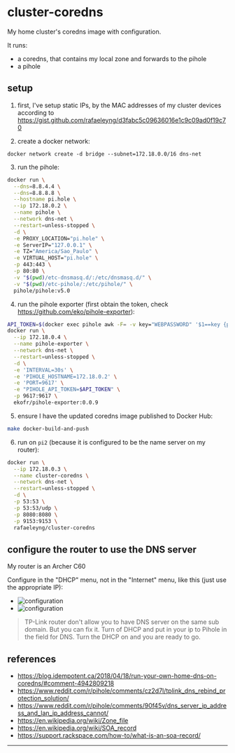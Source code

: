 # cluster-coredns

My home cluster's coredns image with configuration.

It runs:
- a coredns, that contains my local zone and forwards to the pihole
- a pihole

## setup

1. first, I've setup static IPs, by the MAC addresses of my cluster devices according to https://gist.github.com/rafaeleyng/d3fabc5c09636016e1c9c09ad0f19c70

2. create a docker network:
  ```
  docker network create -d bridge --subnet=172.18.0.0/16 dns-net
  ```

3. run the pihole:
  ```sh
  docker run \
    --dns=8.8.4.4 \
    --dns=8.8.8.8 \
    --hostname pi.hole \
    --ip 172.18.0.2 \
    --name pihole \
    --network dns-net \
    --restart=unless-stopped \
    -d \
    -e PROXY_LOCATION="pi.hole" \
    -e ServerIP="127.0.0.1" \
    -e TZ="America/Sao_Paulo" \
    -e VIRTUAL_HOST="pi.hole" \
    -p 443:443 \
    -p 80:80 \
    -v "$(pwd)/etc-dnsmasq.d/:/etc/dnsmasq.d/" \
    -v "$(pwd)/etc-pihole/:/etc/pihole/" \
    pihole/pihole:v5.0
  ```

4. run the pihole exporter (first obtain the token, check https://github.com/eko/pihole-exporter):
  ```sh
  API_TOKEN=$(docker exec pihole awk -F= -v key="WEBPASSWORD" '$1==key {print $2}' /etc/pihole/setupVars.conf)
  docker run \
    --ip 172.18.0.4 \
    --name pihole-exporter \
    --network dns-net \
    --restart=unless-stopped \
    -d \
    -e 'INTERVAL=30s' \
    -e 'PIHOLE_HOSTNAME=172.18.0.2' \
    -e 'PORT=9617' \
    -e "PIHOLE_API_TOKEN=$API_TOKEN" \
    -p 9617:9617 \
    ekofr/pihole-exporter:0.0.9
  ```

5. ensure I have the updated coredns image published to Docker Hub:
  ```sh
  make docker-build-and-push
  ```

6. run on `pi2` (because it is configured to be the name server on my router):
  ```sh
  docker run \
    --ip 172.18.0.3 \
    --name cluster-coredns \
    --network dns-net \
    --restart=unless-stopped \
    -d \
    -p 53:53 \
    -p 53:53/udp \
    -p 8080:8080 \
    -p 9153:9153 \
    rafaeleyng/cluster-coredns
  ```

## configure the router to use the DNS server

My router is an Archer C60

Configure in the "DHCP" menu, not in the "Internet" menu, like this (just use the appropriate IP):

- ![configuration](https://i.imgur.com/Dng3IiV.png)
- ![configuration](https://user-images.githubusercontent.com/4842605/87379839-8a406200-c567-11ea-98ba-d1857651f908.png)

> TP-Link router don't allow you to have DNS server on the same sub domain. But you can fix it. Turn of DHCP and put in your ip to Pihole in the field for DNS. Turn the DHCP on and you are ready to go.

## references

- https://blog.idempotent.ca/2018/04/18/run-your-own-home-dns-on-coredns/#comment-4942809218
- https://www.reddit.com/r/pihole/comments/cz2d7l/tplink_dns_rebind_protection_solution/
- https://www.reddit.com/r/pihole/comments/90f45v/dns_server_ip_address_and_lan_ip_address_cannot/
- https://en.wikipedia.org/wiki/Zone_file
- https://en.wikipedia.org/wiki/SOA_record
- https://support.rackspace.com/how-to/what-is-an-soa-record/

---
